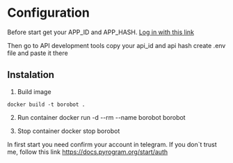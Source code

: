 # Configuration

Before start get your APP_ID and APP_HASH. 
[Log in with this link](https://my.telegram.org/)

Then go to API development tools 
copy your api_id and api hash
create .env file and paste it there

## Instalation 

1. Build image 
``` shell
docker build -t borobot .
```

2. Run container
docker run -d --rm --name borobot borobot

3. Stop container
docker stop borobot

In first start you need confirm your account in telegram.
If you don`t trust me, follow this link 
https://docs.pyrogram.org/start/auth